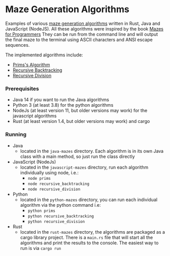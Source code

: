 # Maze Generation Algorithms

Examples of various [maze generation algorithms](https://en.wikipedia.org/wiki/Maze_generation_algorithm) written
in Rust, Java and JavaScript (NodeJS).  All these algorithms were inspired by the book
[Mazes for Programmers](https://pragprog.com/titles/jbmaze/mazes-for-programmers/)
They can be run from the command line and will output the final maze to the terminal using ASCII characters and
ANSI escape sequences.

The implemented algorithms include:
- [Prims's Algorithm](http://weblog.jamisbuck.org/2011/1/10/maze-generation-prim-s-algorithm)
- [Recursive Backtracking](https://weblog.jamisbuck.org/2010/12/27/maze-generation-recursive-backtracking)
- [Recursive Division](http://weblog.jamisbuck.org/2011/1/12/maze-generation-recursive-division-algorithm)


### Prerequisites
- Java 14 if you want to run the Java algorithms
- Python 3 (at least 3.8) for the python algorithms
- NodeJs (at least version 11, but older versions may work) for the javascript algorithms
- Rust (at least version 1.4, but older versions may work) and cargo


### Running
- Java
    - located in the `java-mazes` directory. Each algorithm is in its own Java class with a main method,
      so just run the class directly
- JavaScript (NodeJs)
    - located in the `javascript-mazes` directory, run each algorithm individually using node, i.e.:
        - `node prims`
        - `node recursive_backtracking`
        - `node recursive_division`
- Python
    - located in the `python-mazes` directory, you can run each individual algorithm via the python command i.e:
        - `python prims`
        - `python recursive_backtracking`
        - `python recursive_division`
- Rust
    - located in the `rust-mazes` directory, the algorithms are packaged as a cargo library project.
      There is a `main.rs` file that will start all the algorithms and print the results to the console.
      The easiest way to run is via `cargo run`